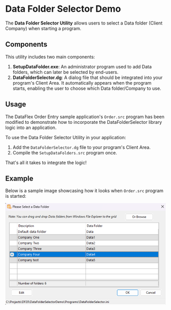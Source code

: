 # Data Folder Selector Demo

The **Data Folder Selector Utility** allows users to select a Data folder (Client Company) when starting a program.

## Components

This utility includes two main components:

1. **SetupDataFolder.exe**: An administrator program used to add Data folders, which can later be selected by end-users.
2. **DataFolderSelector.dg**: A dialog file that should be integrated into your program's Client Area. It automatically appears when the program starts, enabling the user to choose which Data folder/Company to use.

## Usage

The DataFlex Order Entry sample application's `Order.src` program has been modified to demonstrate how to incorporate the DataFolderSelector library logic into an application.

To use the Data Folder Selector Utility in your application:

1. Add the `DataFolderSelector.dg` file to your program's Client Area.
2. Compile the `SetupDataFolders.src` program once.

That's all it takes to integrate the logic!

## Example

Below is a sample image showcasing how it looks when `Order.src` program is started:

![Sample image of the SetupDataFolders.src program](Bitmaps/PleaseSelectDataFolder.png)
